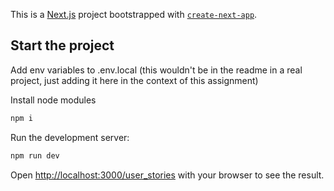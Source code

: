 This is a [Next.js](https://nextjs.org/) project bootstrapped with [`create-next-app`](https://github.com/vercel/next.js/tree/canary/packages/create-next-app).

## Start the project

Add env variables to .env.local (this wouldn't be in the readme in a real project, just adding it here in the context of this assignment)

Install node modules

```bash
npm i
```

Run the development server:

```bash
npm run dev
```

Open [http://localhost:3000/user_stories](http://localhost:3000) with your browser to see the result.
